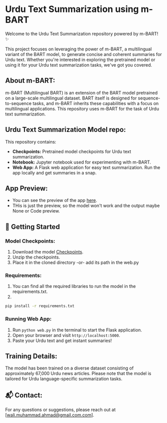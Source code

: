 # Urdu Text Summarization using m-BART

Welcome to the Urdu Text Summarization repository powered by m-BART! ✨

This project focuses on leveraging the power of m-BART, a multilingual variant of the BART model, to generate concise and coherent summaries for Urdu text. Whether you're interested in exploring the pretrained model or using it for your Urdu text summarization tasks, we've got you covered.


## About m-BART:

m-BART (Multilingual BART) is an extension of the BART model pretrained on a large-scale multilingual dataset. BART itself is designed for sequence-to-sequence tasks, and m-BART inherits these capabilities with a focus on multilingual applications. This repository uses m-BART for the task of Urdu text summarization.


## Urdu Text Summarization Model repo:

This repository contains:

- **Checkpoints:** Pretrained model checkpoints for Urdu text summarization.
- **Notebook:** Jupyter notebook used for experimenting with m-BART.
- **Web App:** A Flask web application for easy text summarization. Run the app locally and get summaries in a snap.


## App Preview:

- You can see the preview of the app <a href="https://walimuhammadahmad.github.io/UrduTextSummarizationUsingm-BART/">here</a>.
- THis is just the preview, so the model won't work and the output maybe None or Code preview.

## 🚀 Getting Started

### Model Checkpoints:

1. Download the model [Checkpoints](https://mega.nz/file/dzExhC6J#fsPYKjU0zAYA8J-255f90gbvlzd5XBhtSCwKKWkhQCQ).
2. Unzip the checkpoints.
3. Place it in the cloned directory -or- add its path in the web.py

### Requirements:

1. You can find all the required libraries to run the model in the requirements.txt.
2. 
```bash
pip install -r requirements.txt
```

### Running Web App:

1. Run `python web.py` in the terminal to start the Flask application.
3. Open your browser and visit `http://localhost:5000`.
4. Paste your Urdu text and get instant summaries!


## Training Details:

The model has been trained on a diverse dataset consisting of approximately 67,000 Urdu news articles. Please note that the model is tailored for Urdu language-specific summarization tasks.


## 📬 Contact:

For any questions or suggestions, please reach out at [wali.muhammad.ahmad@gmail.com.com].

